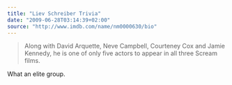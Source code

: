 ```yaml
---
title: "Liev Schreiber Trivia"
date: "2009-06-28T03:14:39+02:00"
source: "http://www.imdb.com/name/nm0000630/bio"
---
```


> Along with David Arquette, Neve Campbell, Courteney Cox and Jamie Kennedy, he is one of only five actors to appear in all three Scream films.

What an elite group.
